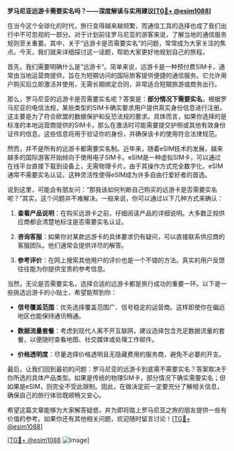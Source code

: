 **罗马尼亚远游卡需要实名吗？——深度解读与实用建议[[TG💪+ @esim1088](https://t.me/s/esim1088)]**

在当今这个全球化的时代，旅行变得越来越频繁，而通信工具的选择也成了我们出行中不可忽视的一部分。对于计划前往罗马尼亚的游客来说，了解当地的通信服务规则至关重要。其中，关于“远游卡是否需要实名”的问题，常常成为大家关注的焦点。今天，我们就来详细探讨这一话题，帮助大家更好地规划自己的旅程。

首先，我们需要明确什么是“远游卡”。简单来说，远游卡是一种预付费SIM卡，通常由当地运营商提供，旨在为短期访问的国际旅客提供便捷的通信服务。它允许用户购买后立即激活并使用，无需长期绑定合同，非常适合短期旅游或商务出行。

那么，罗马尼亚的远游卡是否需要实名呢？答案是：**部分情况下需要实名**。根据罗马尼亚的电信法规，某些类型的SIM卡确实要求用户提供真实身份信息进行注册。这主要是为了符合欧盟的数据保护和反恐法规的要求。具体而言，如果你选择的是标准的本地运营商提供的SIM卡，那么在激活时可能需要提交护照或其他有效身份证件的信息。这些信息将用于验证你的身份，并确保该卡的使用符合法律规范。

然而，并不是所有的远游卡都需要实名制。近年来，随着eSIM技术的发展，越来越多的国际游客开始倾向于使用电子SIM卡。eSIM是一种虚拟SIM卡，可以通过在线平台直接下载到设备上，无需物理卡片。由于其操作方式完全数字化，eSIM通常不需要实名认证。这种灵活性使得eSIM成为许多自由行爱好者的首选。

说到这里，可能会有朋友问：“那我该如何判断自己购买的远游卡是否需要实名呢？”其实，这个问题并不难解决。一般来说，你可以通过以下几种方式来确认：

1. **查看产品说明**：在购买远游卡之前，仔细阅读产品的详细说明。大多数正规供应商都会清楚地标注是否需要实名认证。
   
2. **咨询客服**：如果你对某款远游卡的具体要求仍有疑问，可以直接联系供应商的客服团队。他们通常会提供详尽的解答。

3. **参考评价**：在网上搜索其他用户的评价也是一个不错的方法。真实的用户反馈往往能为你提供宝贵的参考信息。

当然，无论是否需要实名，选择合适的远游卡都是旅行成功的重要一环。以下是一些挑选远游卡的小贴士，希望能帮到你：

- **信号覆盖范围**：优先选择覆盖范围广、信号稳定的运营商。这样即使你在偏远地区也能保持通讯畅通。
  
- **数据流量套餐**：考虑到现代人离不开互联网，建议选择包含充足数据流量的套餐，以便随时查看地图、社交媒体或处理工作邮件。

- **价格透明度**：尽量选择价格透明且无隐藏费用的服务商，避免不必要的开支。

最后，让我们回到最初的问题：罗马尼亚的远游卡到底需不需要实名？答案取决于你所选的具体产品类型。如果是传统的物理SIM卡，部分情况下确实需要实名；但如果是eSIM，则完全不受此限制。因此，在做决定前一定要充分了解相关信息，确保自己的旅行体验既顺畅又安心。

希望这篇文章能够为大家解答疑惑，并为即将踏上罗马尼亚之旅的朋友提供一些有价值的参考。如果你还有其他相关问题，欢迎随时留言讨论！[[TG💪+ @esim1088](https://t.me/s/esim1088)]

[[TG💪+ @esim1088](https://t.me/s/esim1088) ![Image](https://i.postimg.cc/4NQfJmqS/Snipaste-2025-05-13-00-14-12.png)]